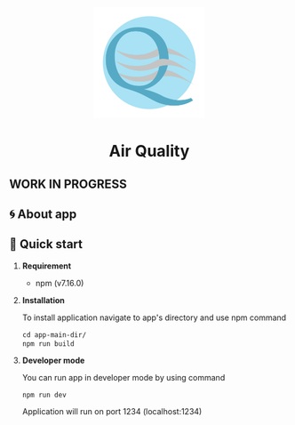 <p align="center">
        <img alt="Air Quality Logo" src="src/assets/AirQualityLogo.svg" width="200" />
</p>

<h1 align="center">
  Air Quality
</h1>

## WORK IN PROGRESS
## :cyclone: About app

## 🚀 Quick start
1.  **Requirement**

    * npm (v7.16.0)

2.  **Installation**

    To install application navigate to app's directory and use npm command

    ```shell
    cd app-main-dir/
    npm run build
    ```

3.  **Developer mode**

    You can run app in developer mode by using command
    ```shell
    npm run dev
    ```
    Application will run on port 1234 (localhost:1234)

